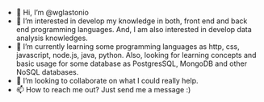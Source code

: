 - 👋 Hi, I’m @wglastonio
- 👀 I’m interested in develop my knowledge in both, front end and back end programming languages. And, I am also interested in develop data analysis knowledges.
- 🌱 I’m currently learning some programming languages as http, css, javascript, node.js, java, python. Also, looking for learning concepts and basic usage for some database as PostgresSQL, MongoDB and other NoSQL databases.
- 💞️ I’m looking to collaborate on what I could really help.
- 📫 How to reach me out? Just send me a message :)

<!---
wglastonio/wglastonio is a ✨ special ✨ repository because its `README.md` (this file) appears on your GitHub profile.
You can click the Preview link to take a look at your changes.
--->
